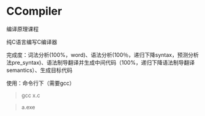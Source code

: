 # CCompiler

编译原理课程

纯C语言编写C编译器

完成度：词法分析(100%，word)、语法分析(100％，递归下降syntax，预测分析法pre_syntax)、语法制导翻译并生成中间代码（100%，递归下降语法制导翻译semantics）、生成目标代码

使用：命令行下（需要gcc）

>gcc x.c

>a.exe
